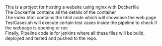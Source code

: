 This is a project for hosting a website using nginx with Dockerfile
<br>
The Dockerfile contains all the details of the container
<br>
The index.html contains the html code which will showcase the web page
<br>
TestCases.sh will execute certain test cases inside the pipeline to check if the webpage is opening or not
<br>
Finally, Pipeline code is for jenkins where all these files will be build, deployed and tested and pushed to the repo.
